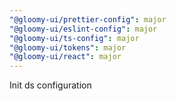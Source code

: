```yaml
---
"@gloomy-ui/prettier-config": major
"@gloomy-ui/eslint-config": major
"@gloomy-ui/ts-config": major
"@gloomy-ui/tokens": major
"@gloomy-ui/react": major
---
```


Init ds configuration
